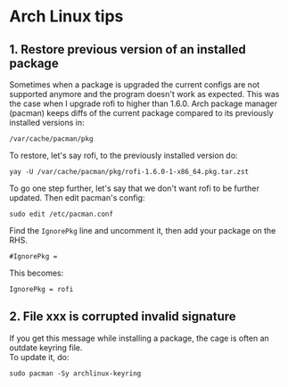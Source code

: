 # Arch Linux tips

## 1. Restore previous version of an installed package

Sometimes when a package is upgraded the current configs are not supported anymore and the program doesn't work as expected. This was the case when I upgrade rofi to higher than 1.6.0. Arch package manager (pacman) keeps diffs of the current package compared to its previously installed versions in:
```
/var/cache/pacman/pkg
```
To restore, let's say rofi, to the previously installed version do:
```
yay -U /var/cache/pacman/pkg/rofi-1.6.0-1-x86_64.pkg.tar.zst
```
To go one step further, let's say that we don't want rofi to be further updated. Then edit pacman's config:
```
sudo edit /etc/pacman.conf
```
Find the `IgnorePkg` line and uncomment it, then add your package on the RHS.
```
#IgnorePkg = 
```
This becomes:
```
IgnorePkg = rofi 
```

## 2. File xxx is corrupted invalid signature

If you get this message while installing a package, the cage is often an outdate keyring file.  
To update it, do:
```
sudo pacman -Sy archlinux-keyring
```
